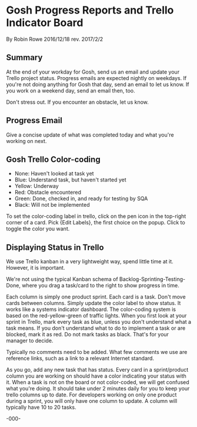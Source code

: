 # Gosh Progress Reports and Trello Indicator Board

By Robin Rowe 2016/12/18 rev. 2017/2/2

## Summary

At the end of your workday for Gosh, send us an email and update your Trello project status. Progress emails are expected nightly on weekdays. If you're not doing anything for Gosh that day, send an email to let us know. If you work on a weekend day, send an email then, too. 

Don't stress out. If you encounter an obstacle, let us know.

## Progress Email

Give a concise update of what was completed today and what you're working on next.

## Gosh Trello Color-coding

- None: Haven't looked at task yet
- Blue: Understand task, but haven't started yet
- Yellow: Underway
- Red: Obstacle encountered
- Green: Done, checked in, and ready for testing by SQA 
- Black: Will not be implemented

To set the color-coding label in trello, click on the pen icon in the top-right corner of a card. Pick {Edit Labels}, the first choice on the popup. Click to toggle the color you want.

## Displaying Status in Trello

We use Trello kanban in a very lightweight way, spend little time at it. However, it is important.

We're not using the typical Kanban schema of Backlog-Sprinting-Testing-Done, where you drag a task/card to the right to show progress in time. 

Each column is simply one product sprint. Each card is a task. Don't move cards between columns. Simply update the color label to show status. It works like a systems indicator dashboard. The color-coding system is based on the red-yellow-green of traffic lights. When you first look at your sprint in Trello, mark every task as blue, unless you don't understand what a task means. If you don't understand what to do to implement a task or are blocked, mark it as red. Do not mark tasks as black. That's for your manager to decide.

Typically no comments need to be added. What few comments we use are reference links, such as a link to a relevant Internet standard. 

As you go, add any new task that has status. Every card in a sprint/product column you are working on should have a color indicating your status with it. When a task is not on the board or not color-coded, we will get confused what you're doing. It should take under 2 minutes daily for you to keep your trello columns up to date. For developers working on only one product during a sprint, you will only have one column to update. A column will typically have 10 to 20 tasks.

-000-
